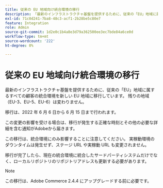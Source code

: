 ```yaml
---
title: 従来の EU 地域向け統合環境の移行
description: 「最新のインフラストラクチャ基盤を提供するために、従来の「EU」地域に属するすべての顧客の統合環境を新しい EU 地域に移行しています。 残りの領域&ndash; EU-3、EU-5、EU-6 &ndash；は同じままです。  '
exl-id: 71c0d241-7ba8-48c3-acf1-2b28be5c80e7
feature: Integration
role: Admin
source-git-commit: 1d2e0c1b4a8e3d79a362500ee3ec7bde84a6ce0d
workflow-type: tm+mt
source-wordcount: '222'
ht-degree: 0%

---
```


# 従来の EU 地域向け統合環境の移行

最新のインフラストラクチャ基盤を提供するために、従来の「EU」地域に属するすべての顧客の統合環境を新しい EU 地域に移行しています。 残りの地域（EU-3、EU-5、EU-6）は変わりません。

移行は、2022 年 6 月 6 日から 6 月 15 日まで行われます。

この変更の影響を受ける場合は、移行が発生する正確な時刻とその他の必要な詳細を含む通知がAdobeから届きます。

この移行は、統合環境にのみ影響することに注意してください。 実稼動環境のダウンタイムは発生せず、ステージ URL や実稼動 URL も変更されません。

移行が完了したら、現在の統合環境に統合したサードパーティシステムだけでなく、ローカルリポジトリのリポジトリアドレスも更新する必要があります。

>[!NOTE]
>
>この移行は、Adobe Commerce 2.4.4 にアップグレードする前に必要です。
